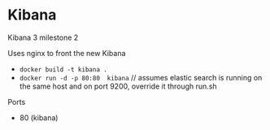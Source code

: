 # Kibana

Kibana 3 milestone 2

Uses nginx to front the new Kibana

* `docker build -t kibana .`
* `docker run -d -p 80:80  kibana`  // assumes elastic search is running on the same host and on port 9200, override it through run.sh

Ports

* 80 (kibana)
